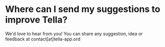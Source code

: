 # Where can I send my suggestions to improve Tella?

We'd love to hear from you! You can share any suggestion, idea or feedback at contact\[at\]tella-app.ord

